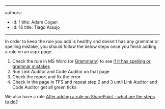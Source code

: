 

---
authors:
  - id: 1
    title: Adam Cogan
  - id: 16
    title: Tiago Araujo
---




<span class='intro'> <p>​​In order to keep the rule you add is healthy and doesn't has any grammar or spelling mistake, you should follow the below steps once you finish adding a rule on an aspx page&#58;<br></p> </span>

<ol><li>Check the rule in MS Word (or <a href="https&#58;//grammarly.com/" target="_blank">Grammarly​</a>) to see <a href="/_layouts/15/FIXUPREDIRECT.ASPX?WebId=3dfc0e07-e23a-4cbb-aac2-e778b71166a2&amp;TermSetId=07da3ddf-0924-4cd2-a6d4-a4809ae20160&amp;TermId=fe16ec45-0d84-4a5b-8468-379e68b95987"> if it has spelling or grammar mistakes</a></li><li>Run Link Auditor and Code Auditor on that page<br></li><li>Check the report and fix the error​<br></li><li>Check in the page in TFS and repeat step 2 and 3 until Link Auditor and Code Auditor get all green ticks</li></ol><p>We also have a rule <a href="/SoftwareDevelopment/RulesToBetterSharePoint/Pages/StepsToDoAfterAddRuleInSharePoint.aspx"> After adding a rule on SharePoint - what are the steps to do?</a></p>


